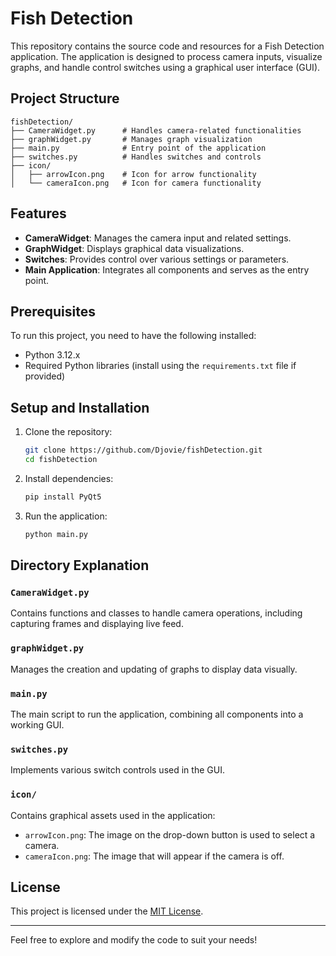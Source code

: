 # Fish Detection

This repository contains the source code and resources for a Fish Detection application. The application is designed to process camera inputs, visualize graphs, and handle control switches using a graphical user interface (GUI).

## Project Structure

```
fishDetection/
├── CameraWidget.py      # Handles camera-related functionalities
├── graphWidget.py       # Manages graph visualization
├── main.py              # Entry point of the application
├── switches.py          # Handles switches and controls
├── icon/
│   ├── arrowIcon.png    # Icon for arrow functionality
│   └── cameraIcon.png   # Icon for camera functionality
```

## Features

- **CameraWidget**: Manages the camera input and related settings.
- **GraphWidget**: Displays graphical data visualizations.
- **Switches**: Provides control over various settings or parameters.
- **Main Application**: Integrates all components and serves as the entry point.

## Prerequisites

To run this project, you need to have the following installed:

- Python 3.12.x
- Required Python libraries (install using the `requirements.txt` file if provided)

## Setup and Installation

1. Clone the repository:
   ```bash
   git clone https://github.com/Djovie/fishDetection.git
   cd fishDetection
   ```

2. Install dependencies:
   ```bash
   pip install PyQt5
   ```

3. Run the application:
   ```bash
   python main.py
   ```

## Directory Explanation

### `CameraWidget.py`
Contains functions and classes to handle camera operations, including capturing frames and displaying live feed.

### `graphWidget.py`
Manages the creation and updating of graphs to display data visually.

### `main.py`
The main script to run the application, combining all components into a working GUI.

### `switches.py`
Implements various switch controls used in the GUI.

### `icon/`
Contains graphical assets used in the application:
- `arrowIcon.png`: The image on the drop-down button is used to select a camera.
- `cameraIcon.png`: The image that will appear if the camera is off.

## License

This project is licensed under the [MIT License](LICENSE).

---

Feel free to explore and modify the code to suit your needs!
